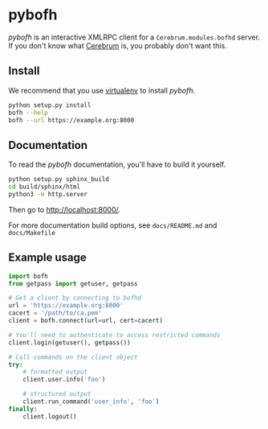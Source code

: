# pybofh

*pybofh* is an interactive XMLRPC client for a `Cerebrum.modules.bofhd`
server. If you don't know what [Cerebrum][crb_about] is, you probably don't
want this.


## Install

We recommend that you use [virtualenv][virtualenv] to install *pybofh*.

```bash
python setup.py install
bofh --help
bofh --url https://example.org:8000
```


## Documentation

To read the *pybofh* documentation, you'll have to build it yourself.

```bash
python setup.py sphinx_build
cd build/sphinx/html
python3 -m http.server
```
Then go to <http://localhost:8000/>.

For more documentation build options, see `docs/README.md` and `docs/Makefile`


## Example usage

```python
import bofh
from getpass import getuser, getpass

# Get a client by connecting to bofhd
url = 'https://example.org:8000'
cacert = '/path/to/ca.pem'
client = bofh.connect(url=url, cert=cacert)

# You'll need to authenticate to access restricted commands
client.login(getuser(), getpass())

# Call commands on the client object
try:
    # formatted output
    client.user.info('foo')

    # structured output
    client.run_command('user_info', 'foo')
finally:
    client.logout()
```

  [crb_about]: https://www.usit.uio.no/om/tjenestegrupper/cerebrum/
  [crb_src]: https://bitbucket.usit.uio.no/projects/CRB/repos/cerebrum/
  [virtualenv]: https://virtualenv.pypa.io/
